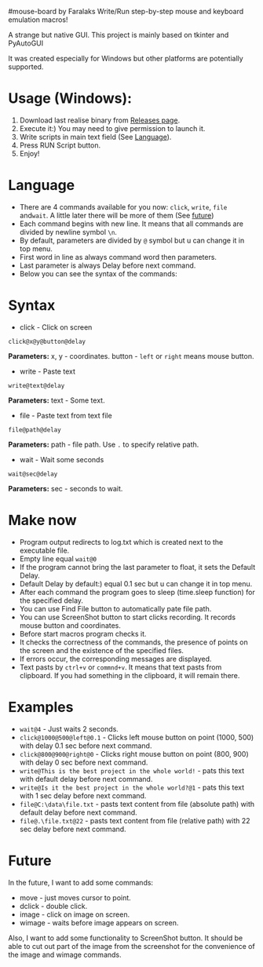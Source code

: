 #mouse-board by Faralaks
Write/Run step-by-step mouse and keyboard emulation macros!

A strange but native GUI. This project is mainly based on tkinter and PyAutoGUI

It was created especially for Windows but other platforms are potentially supported.

# Usage (Windows):
1. Download last realise binary from [Releases page](https://github.com/Faralaks/mouse-board/releases).
2. Execute it:) You may need to give permission to launch it.
3. Write scripts in main text field (See [Language](#Language)).
4. Press RUN Script button.
5. Enjoy!

# Language
- There are 4 commands available for you now: `click`, `write`, `file` and`wait`. A little later there will be more of them (See [future](#Future))
- Each command begins with new line. It means that all commands are divided by newline symbol `\n`.
- By default, parameters are divided by `@` symbol but u can change it in top menu.
- First word in line as always command word then parameters.
- Last parameter is always Delay before next command.
- Below you can see the syntax of the commands:

# Syntax
- click - Click on screen

`click@x@y@button@delay`

**Parameters:** x, y - coordinates. button - `left` or `right` means mouse button.

- write - Paste text

`write@text@delay`

**Parameters:** text - Some text.

- file - Paste text from text file

`file@path@delay`

**Parameters:** path - file path. Use `.` to specify relative path.

- wait - Wait some seconds

`wait@sec@delay`

**Parameters:** sec - seconds to wait.

# Make now
- Program output redirects to log.txt which is created next to the executable file.
- Empty line equal `wait@0`
- If the program cannot bring the last parameter to float, it sets the Default Delay.
- Default Delay by default:) equal 0.1 sec but u can change it in top menu.
- After each command the program goes to sleep (time.sleep function) for the specified delay.
- You can use Find File button to automatically pate file path.
- You can use ScreenShot button to start clicks recording. It records mouse button and coordinates.
- Before start macros program checks it.
- It checks the correctness of the commands, the presence of points on the screen and the existence of the specified files.
- If errors occur, the corresponding messages are displayed.
- Text pasts by `ctrl+v` or `commnd+v`. It means that text pasts from clipboard. If you had something in the clipboard, it will remain there.

# Examples
- `wait@4` - Just waits 2 seconds.
- `click@1000@500@left@0.1` - Clicks left mouse button on point (1000, 500) with delay 0.1 sec before next command.
- `click@800@900@right@0` - Clicks right mouse button on point (800, 900) with delay 0 sec before next command.
- `write@This is the best project in the whole world!` - pats this text with default delay before next command.
- `write@Is it the best project in the whole world?@1` - pats this text with 1 sec delay before next command.
- `file@C:\data\file.txt` - pasts text content from file (absolute path) with default delay before next command.
- `file@.\file.txt@22` - pasts text content from file (relative path) with 22 sec delay before next command.

# Future
In the future, I want to add some commands:
- move - just moves cursor to point.
- dclick - double click.
- image - click on image on screen.
- wimage - waits before image appears on screen.

Also, I want to add some functionality to ScreenShot button. It should be able to cut out part of the image from the screenshot for the convenience of the image and wimage commands.
